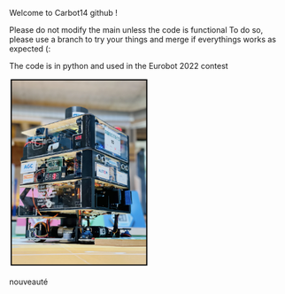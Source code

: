 Welcome to Carbot14 github !

Please do not modify the main unless the code is functional
To do so, please use a branch to try your things and merge
if everythings works as expected (:

The code is in python and used in the Eurobot 2022 contest

<img src="carbot14.png" alt="Employee data" title="Employee Data title" width="50%" height="50%">

nouveauté